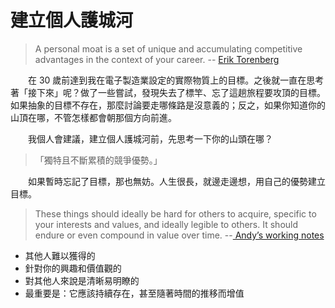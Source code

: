 # 建立個人護城河

> A personal moat is a set of unique and accumulating competitive advantages in the context of your career. -- [Erik Torenberg](https://eriktorenberg.substack.com/p/build-personal-moats)

　　在 30 歲前達到我在電子製造業設定的實際物質上的目標。之後就一直在思考著「接下來」呢？做了一些嘗試，發現失去了標竿、忘了這趟旅程要攻頂的目標。如果抽象的目標不存在，那麼討論要走哪條路是沒意義的；反之，如果你知道你的山頂在哪，不管怎樣都會朝那個方向前進。

　　我個人會建議，建立個人護城河前，先思考一下你的山頭在哪？

> 「獨特且不斷累積的競爭優勢。」

　　如果暫時忘記了目標，那也無妨。人生很長，就邊走邊想，用自己的優勢建立目標。

> These things should ideally be hard for others to acquire, specific to your interests and values, and ideally legible to others. It should endure or even compound in value over time. --[ Andyʼs working notes](https://notes.andymatuschak.org/zMTmgKvCPRNit9kHpWQr5XU)

* 其他人難以獲得的
* 針對你的興趣和價值觀的
* 對其他人來說是清晰易明瞭的
* 最重要是：它應該持續存在，甚至隨著時間的推移而增值
